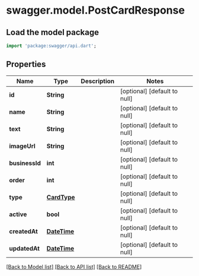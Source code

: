 # swagger.model.PostCardResponse

## Load the model package
```dart
import 'package:swagger/api.dart';
```

## Properties
Name | Type | Description | Notes
------------ | ------------- | ------------- | -------------
**id** | **String** |  | [optional] [default to null]
**name** | **String** |  | [optional] [default to null]
**text** | **String** |  | [optional] [default to null]
**imageUrl** | **String** |  | [optional] [default to null]
**businessId** | **int** |  | [optional] [default to null]
**order** | **int** |  | [optional] [default to null]
**type** | [**CardType**](CardType.md) |  | [optional] [default to null]
**active** | **bool** |  | [optional] [default to null]
**createdAt** | [**DateTime**](DateTime.md) |  | [optional] [default to null]
**updatedAt** | [**DateTime**](DateTime.md) |  | [optional] [default to null]

[[Back to Model list]](../README.md#documentation-for-models) [[Back to API list]](../README.md#documentation-for-api-endpoints) [[Back to README]](../README.md)

